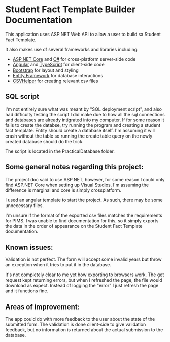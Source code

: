 <h1>Student Fact Template Builder Documentation</h1>
<p>This application uses ASP.NET Web API to allow a user to build sa Student Fact Template.</p>
<p>It also makes use of several frameworks and libraries including:</p>
<ul>
  <li><a href='https://get.asp.net/'>ASP.NET Core</a> and <a href='https://msdn.microsoft.com/en-us/library/67ef8sbd.aspx'>C#</a> for cross-platform server-side code</li>
  <li><a href='https://angular.io/'>Angular</a> and <a href='http://www.typescriptlang.org/'>TypeScript</a> for client-side code</li>
  <li><a href='http://getbootstrap.com/'>Bootstrap</a> for layout and styling</li>
  <li><a href='https://docs.microsoft.com/en-us/ef/'>Entity Framework</a> for database interactions</li>
  <li><a href='https://joshclose.github.io/CsvHelper/'>CSVHelper</a> for creating relevant csv files</li>
</ul>

<h2>SQL script</h2>
<p>I'm not entirely sure what was meant by "SQL deployment script", and also had difficulty testing the script I did make due to how all the sql connections and databases are already intigrated into my computer. If for some reason it fails to create the databse, try running the program and creating a student fact template. Entity should create a database itself. I'm assuming it will crash without the table so running the create table query on the newly created database should do the trick.</p>
<p>The script is located in the PracticalDatabase folder.</p>

<h2>Some general notes regarding this project:</h2>
<p>The project doc said to use ASP.NET, however, for some reason I could only find ASP.NET Core when setting up Visual Studios. I'm assuming the difference is marginal and core is simply crossplatform.</p>
<p>I used an angular template to start the project. As such, there may be some unnecessary files.</p>
<p>I'm unsure if the format of the exported csv files matches the requirements for PIMS. I was unable to find documentation for this, so it simply exports the data in the order of appearance on the Student Fact Template documentation.</p>

<h2>Known issues:</h2>
<p>Validation is not perfect. The form will accept some invalid years but throw an exception when it tries to put it in the database.</p>
<p>It's not completely clear to me yet how exporting to browsers work. The get request kept returning errors, but when I refreshed the page, the file would download as expect. Instead of logging the "error" I just refresh the page and it functions fine.</p>

<h2>Areas of improvement:</h2>
<p>The app could do with more feedback to the user about the state of the submitted form. The validation is done client-side to give validation feedback, but no information is returned about the actual submission to the database.</p>
